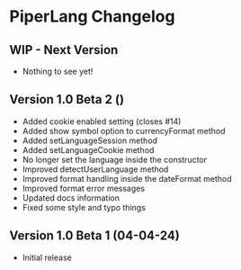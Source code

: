 # PiperLang Changelog

## WIP - Next Version
* Nothing to see yet!

## Version 1.0 Beta 2 ()
* Added cookie enabled setting (closes #14)
* Added show symbol option to currencyFormat method
* Added setLanguageSession method
* Added setLanguageCookie method
* No longer set the language inside the constructor
* Improved detectUserLanguage method
* Improved format handling inside the dateFormat method
* Improved format error messages
* Updated docs information
* Fixed some style and typo things

## Version 1.0 Beta 1 (04-04-24)
* Initial release
